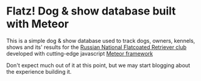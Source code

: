 Flatz! Dog & show database built with Meteor
=============================================

This is a simple dog & show database used to track dogs, owners, kennels, shows and its' results for the [Russian National Flatcoated Retriever club](http://nkpflat.ru) developed with cutting-edge javascript [Meteor framework](http://meteor.com)

Don't expect much out of it at this point, but we may start blogging about the experience building it.

